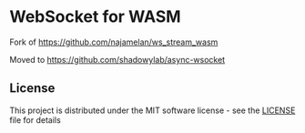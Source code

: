 # WebSocket for WASM

Fork of https://github.com/najamelan/ws_stream_wasm

Moved to https://github.com/shadowylab/async-wsocket

## License

This project is distributed under the MIT software license - see the [LICENSE](LICENSE) file for details
